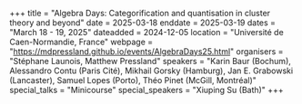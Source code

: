 +++
title = "Algebra Days: Categorification and quantisation in cluster theory and beyond"
date = 2025-03-18
enddate = 2025-03-19
dates = "March 18 - 19, 2025"
dateadded = 2024-12-05
location = "Université de Caen-Normandie, France"
webpage = "https://mdpressland.github.io/events/AlgebraDays25.html"
organisers = "Stéphane Launois, Matthew Pressland"
speakers = "Karin Baur (Bochum), Alessandro Contu (Paris Cité), Mikhail Gorsky (Hamburg), Jan E. Grabowski (Lancaster), Samuel Lopes (Porto), Théo Pinet (McGill, Montréal)"
special_talks = "Minicourse"
special_speakers = "Xiuping Su (Bath)"
+++
